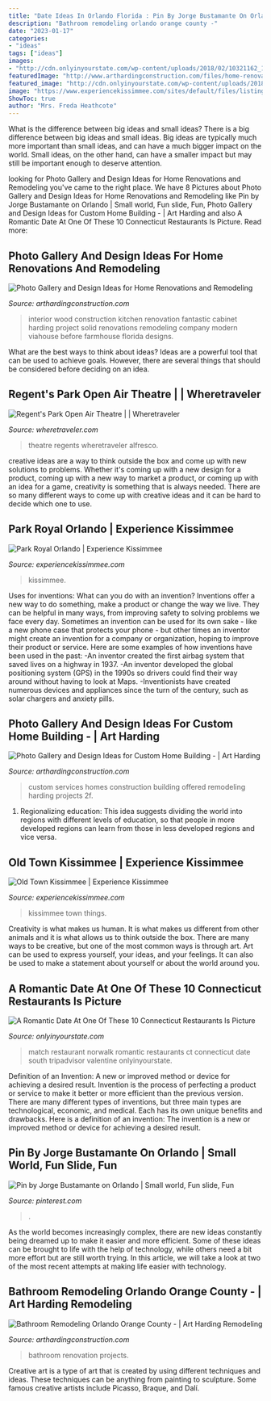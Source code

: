 ```yaml
---
title: "Date Ideas In Orlando Florida : Pin By Jorge Bustamante On Orlando"
description: "Bathroom remodeling orlando orange county -"
date: "2023-01-17"
categories:
- "ideas"
tags: ["ideas"]
images:
- "http://cdn.onlyinyourstate.com/wp-content/uploads/2018/02/10321162_10152357828914589_7669267899300645390_o.jpg"
featuredImage: "http://www.arthardingconstruction.com/files/home-renovations-gallery/Home-Renovation-Project-5-finished.jpg"
featured_image: "http://cdn.onlyinyourstate.com/wp-content/uploads/2018/02/10321162_10152357828914589_7669267899300645390_o.jpg"
image: "https://www.experiencekissimmee.com/sites/default/files/listing_2504_0.jpg"
ShowToc: true
author: "Mrs. Freda Heathcote"
---
```



What is the difference between big ideas and small ideas?
There is a big difference between big ideas and small ideas. Big ideas are typically much more important than small ideas, and can have a much bigger impact on the world. Small ideas, on the other hand, can have a smaller impact but may still be important enough to deserve attention.

	

		
looking for Photo Gallery and Design Ideas for Home Renovations and Remodeling you've came to the right place. We have 8 Pictures about Photo Gallery and Design Ideas for Home Renovations and Remodeling like Pin by Jorge Bustamante on Orlando | Small world, Fun slide, Fun, Photo Gallery and Design Ideas for Custom Home Building - | Art Harding and also A Romantic Date At One Of These 10 Connecticut Restaurants Is Picture. Read more:
		
    
## Photo Gallery And Design Ideas For Home Renovations And Remodeling

<img loading=lazy src="http://www.arthardingconstruction.com/files/home-renovations-gallery/Home-Renovation-Project-5-finished.jpg" onerror="this.onerror=null;this.src='https://tse3.mm.bing.net/th?id=OIP.syuc6n68wJfgrvuQFGCmHAHaE7&amp;pid=15.1';" alt="Photo Gallery and Design Ideas for Home Renovations and Remodeling">

_Source: arthardingconstruction.com_

>interior wood construction kitchen renovation fantastic cabinet harding project solid renovations remodeling company modern viahouse before farmhouse florida designs. 

	

What are the best ways to think about ideas?
Ideas are a powerful tool that can be used to achieve goals. However, there are several things that should be considered before deciding on an idea.

    
## Regent&#039;s Park Open Air Theatre | | Wheretraveler

<img loading=lazy src="https://www.wheretraveler.com/sites/default/files/images/Regent-s-Park-Open-Air-Theatre-c-David-Jensen_0.jpg" onerror="this.onerror=null;this.src='https://tse4.mm.bing.net/th?id=OIP.-oeRps3fD_cVw8dqrMYNswHaDv&amp;pid=15.1';" alt="Regent&#039;s Park Open Air Theatre | | Wheretraveler">

_Source: wheretraveler.com_

>theatre regents wheretraveler alfresco. 

	

creative ideas are a way to think outside the box and come up with new solutions to problems. Whether it's coming up with a new design for a product, coming up with a new way to market a product, or coming up with an idea for a game, creativity is something that is always needed. There are so many different ways to come up with creative ideas and it can be hard to decide which one to use.

    
## Park Royal Orlando | Experience Kissimmee

<img loading=lazy src="https://www.experiencekissimmee.com/sites/default/files/listing_2504_0.jpg" onerror="this.onerror=null;this.src='https://tse4.mm.bing.net/th?id=OIP.9zkjX0iyeYDHkEGbVLJqbgHaFE&amp;pid=15.1';" alt="Park Royal Orlando | Experience Kissimmee">

_Source: experiencekissimmee.com_

>kissimmee. 

	

Uses for inventions: What can you do with an invention?
Inventions offer a new way to do something, make a product or change the way we live. They can be helpful in many ways, from improving safety to solving problems we face every day. Sometimes an invention can be used for its own sake - like a new phone case that protects your phone - but other times an inventor might create an invention for a company or organization, hoping to improve their product or service. Here are some examples of how inventions have been used in the past: 
-An inventor created the first airbag system that saved lives on a highway in 1937.
-An inventor developed the global positioning system (GPS) in the 1990s so drivers could find their way around without having to look at Maps.
-Inventionists have created numerous devices and appliances since the turn of the century, such as solar chargers and anxiety pills.

    
## Photo Gallery And Design Ideas For Custom Home Building - | Art Harding

<img loading=lazy src="https://arthardingconstruction.com/files/custom-homes-gallery/Custom-Homes-2f.jpg" onerror="this.onerror=null;this.src='https://tse4.mm.bing.net/th?id=OIP.9jBjc3JB9zyzBgorsjDk4wHaE4&amp;pid=15.1';" alt="Photo Gallery and Design Ideas for Custom Home Building - | Art Harding">

_Source: arthardingconstruction.com_

>custom services homes construction building offered remodeling harding projects 2f. 

	

1. Regionalizing education: This idea suggests dividing the world into regions with different levels of education, so that people in more developed regions can learn from those in less developed regions and vice versa.

    
## Old Town Kissimmee | Experience Kissimmee

<img loading=lazy src="https://www.experiencekissimmee.com/sites/default/files/listing_546_0.jpg" onerror="this.onerror=null;this.src='https://tse1.mm.bing.net/th?id=OIP.z1LyUfbfhpkTwXcP4Ob0pQHaE8&amp;pid=15.1';" alt="Old Town Kissimmee | Experience Kissimmee">

_Source: experiencekissimmee.com_

>kissimmee town things. 

	

Creativity is what makes us human. It is what makes us different from other animals and it is what allows us to think outside the box. There are many ways to be creative, but one of the most common ways is through art. Art can be used to express yourself, your ideas, and your feelings. It can also be used to make a statement about yourself or about the world around you.

    
## A Romantic Date At One Of These 10 Connecticut Restaurants Is Picture

<img loading=lazy src="http://cdn.onlyinyourstate.com/wp-content/uploads/2018/02/10321162_10152357828914589_7669267899300645390_o.jpg" onerror="this.onerror=null;this.src='https://tse2.mm.bing.net/th?id=OIP.pZp1OmsrePOZJjIl_QWbNQHaE7&amp;pid=15.1';" alt="A Romantic Date At One Of These 10 Connecticut Restaurants Is Picture">

_Source: onlyinyourstate.com_

>match restaurant norwalk romantic restaurants ct connecticut date south tripadvisor valentine onlyinyourstate. 

	

Definition of an Invention: A new or improved method or device for achieving a desired result.
Invention is the process of perfecting a product or service to make it better or more efficient than the previous version. There are many different types of inventions, but three main types are technological, economic, and medical. Each has its own unique benefits and drawbacks. Here is a definition of an invention: 
The invention is a new or improved method or device for achieving a desired result.

    
## Pin By Jorge Bustamante On Orlando | Small World, Fun Slide, Fun

<img loading=lazy src="https://i.pinimg.com/736x/d8/0c/91/d80c910b26b7297c0aff7971b72028f6--orlando.jpg" onerror="this.onerror=null;this.src='https://tse3.mm.bing.net/th?id=OIP.p0qc9Hp11VqWemQvgyakxQHaFj&amp;pid=15.1';" alt="Pin by Jorge Bustamante on Orlando | Small world, Fun slide, Fun">

_Source: pinterest.com_

>. 

	

As the world becomes increasingly complex, there are new ideas constantly being dreamed up to make it easier and more efficient. Some of these ideas can be brought to life with the help of technology, while others need a bit more effort but are still worth trying. In this article, we will take a look at two of the most recent attempts at making life easier with technology.

    
## Bathroom Remodeling Orlando Orange County - | Art Harding Remodeling

<img loading=lazy src="http://www.arthardingconstruction.com/files/bathroom-renovations-gallery/Bathroom-Renovation-4a.jpg" onerror="this.onerror=null;this.src='https://tse3.mm.bing.net/th?id=OIP.ZjKZLuLTYIvJKZbk7Le5RQHaLI&amp;pid=15.1';" alt="Bathroom Remodeling Orlando Orange County - | Art Harding Remodeling">

_Source: arthardingconstruction.com_

>bathroom renovation projects. 

	

Creative art is a type of art that is created by using different techniques and ideas. These techniques can be anything from painting to sculpture. Some famous creative artists include Picasso, Braque, and Dalí.

